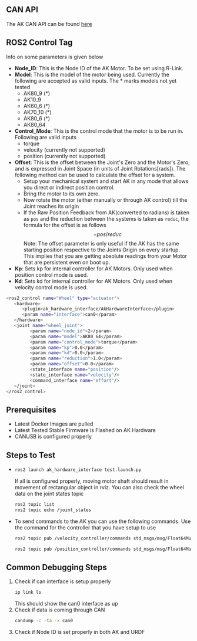## CAN API
The AK CAN API can be found [here](https://www.cubemars.com/images/file/20211201/1638329381542610.pdf)

## ROS2 Control Tag
Info on some parameters is given below
- __Node_ID__: This is the Node ID of the AK Motor. To be set using R-Link.
- __Model__: This is the model of the motor being used. Currently the following are accepted as valid inputs. The * marks models not yet tested
   - AK80_9 (*)
   - AK10_9
   - AK60_6 (*)
   - AK70_10 (*)
   - AK80_6 (*)
   - AK80_64
- __Control_Mode__: This is the control mode that the motor is to be run in. Following are valid inputs
   - torque
   - velocity (currently not supported)
   - position (currently not supported)
- __Offset__: This is the offset between the Joint's Zero and the Motor's Zero, and is expressed in Joint Space (in units of Joint Rotations[rads]). The following method can be used to calculate the offset for a system.
  - Setup your mechanical system and start AK in any mode that allows you direct or indirect position control.
  - Bring the motor to its own zero.
  - Now rotate the motor (either manually or through AK control) till the Joint reaches its origin
  - If the Raw Position Feedback from AK(converted to radians) is taken as `pos` and the reduction between the systems is taken as `reduc`, the formula for the offset is as follows 
  $$-pos/reduc$$
   Note: The offset parameter is only useful if the AK has the same starting position respective to the Joints Origin on every startup. This implies that you are getting absolute readings from your Motor that are persistent even on boot up.
- __Kp__: Sets kp for internal controller for AK Motors. Only used when position control mode is used.
- __Kd__: Sets kd for internal controller for AK Motors. Only used when velocity control mode is used.

```bash
<ros2_control name="Wheel" type="actuator">
   <hardware>
      <plugin>ak_hardware_interface/AkHardwareInterface</plugin>
      <param name="interface">can0</param>
   </hardware>
   <joint name="wheel_joint">
         <param name="node_id">2</param>
         <param name="model">AK80_64</param>
         <param name="control_mode">torque</param>
         <param name="kp">0.0</param>
         <param name="kd">0.0</param>
         <param name="reduction">1.0</param>
         <param name="offset">0.0</param>
         <state_interface name="position"/>
         <state_interface name="velocity"/>
         <command_interface name="effort"/>
   </joint>
</ros2_control>
```
## Prerequisites
- Latest Docker Images are pulled
- Latest Tested Stable Firmware is Flashed on AK Hardware
- CANUSB is configured properly

## Steps to Test
- 
   ```bash
   ros2 launch ak_hardware_interface test.launch.py
   ```
   If all is configured properly, moving motor shaft should result in movement of rectangular object in rviz. You can also check the wheel data on the joint states topic
   ```bash
   ros2 topic list
   ros2 topic echo /joint_states
   ```
- To send commands to the AK you can use the following commands. Use the command for the controller that you have setup to use
  ```bash
  ros2 topic pub /velocity_controller/commands std_msgs/msg/Float64MultiArray "data: [ 100.0 ]"
  ```
  ```bash
  ros2 topic pub /position_controller/commands std_msgs/msg/Float64MultiArray "data: [ 100.0 ]"
  ```

## Common Debugging Steps

1) Check if can interface is setup properly
   ```bash
   ip link ls
   ```
   This should show the can0 interface as up
2) Check if data is coming through CAN
   ```bash
   candump -c -ta -x can0
   ```
3) Check if Node ID is set properly in both AK and URDF